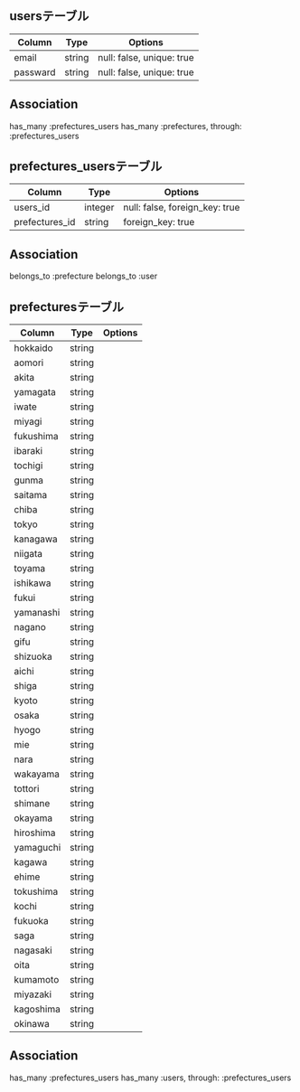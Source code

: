 ## usersテーブル
|Column|Type|Options|
|------|----|-------|
|email|string|null: false, unique: true|
|passward|string|null: false, unique: true|

## Association
has_many :prefectures_users
has_many :prefectures, through: :prefectures_users



## prefectures_usersテーブル
|Column|Type|Options|
|------|----|-------|
|users_id|integer|null: false, foreign_key: true|
|prefectures_id|string|foreign_key: true|

## Association
belongs_to :prefecture
belongs_to :user



## prefecturesテーブル
|Column|Type|Options|
|------|----|-------|
|hokkaido|string||
|aomori|string||
|akita|string||
|yamagata|string||
|iwate|string||
|miyagi|string||
|fukushima|string||
|ibaraki|string||
|tochigi|string||
|gunma|string||
|saitama|string||
|chiba|string||
|tokyo|string||
|kanagawa|string||
|niigata|string||
|toyama|string||
|ishikawa|string||
|fukui|string||
|yamanashi|string||
|nagano|string||
|gifu|string||
|shizuoka|string||
|aichi|string||
|shiga|string||
|kyoto|string||
|osaka|string||
|hyogo|string||
|mie|string||
|nara|string||
|wakayama|string||
|tottori|string||
|shimane|string||
|okayama|string||
|hiroshima|string||
|yamaguchi|string||
|kagawa|string||
|ehime|string||
|tokushima|string||
|kochi|string||
|fukuoka|string||
|saga|string||
|nagasaki|string||
|oita|string||
|kumamoto|string||
|miyazaki|string||
|kagoshima|string||
|okinawa|string||

## Association
has_many :prefectures_users
has_many :users, through: :prefectures_users